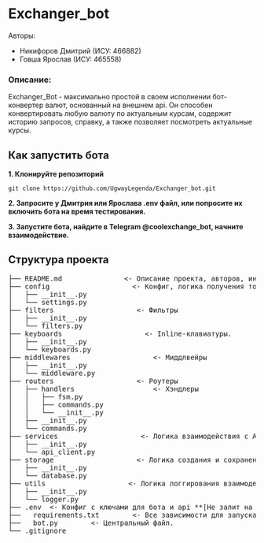 # Exchanger_bot
Авторы: 
* Никифоров Дмитрий (ИСУ: 466882) 
* Говша Ярослав (ИСУ: 465558)

### Описание:
Exchanger_Bot - максимально простой в своем исполнении бот-конвертер валют, основанный на внешнем api. Он способен конвертировать любую валюту по актуальным курсам, содержит историю запросов, справку, а также позволяет посмотреть актуальные курсы. 

## Как запустить бота
**1. Клонируйте репозиторий**

``git clone https://github.com/UgwayLegenda/Exchanger_bot.git``

**2. Запросите у Дмитрия или Ярослава .env файл, или попросите их включить бота на время тестирования.**

**3. Запустите бота, найдите в Telegram @coolexchange_bot, начните взаимодействие.**

## Структура проекта
 <pre>
├── README.md               <- Описание проекта, авторов, инструкции
├── config                    <- Конфиг, логика получения токенов для api.
│   ├── __init__.py
│   └── settings.py
├── filters                    <- Фильтры
│   ├── __init__.py
│   └── filters.py 
├── keyboards                    <- Inline-клавиатуры.
│   ├── __init__.py
│   └── keyboards.py 
├── middlewares                    <- Миддлвейры
│   ├── __init__.py
│   └── middleware.py
├── routers                    <- Роутеры
│   ├── handlers                   <- Хэндлеры    
│   │   ├── fsm.py
│   │   ├── commands.py  
│   │   └── __init__.py
│   ├── __init__.py
│   └── commands.py  
├── services                    <- Логика взаимодействия с API
│   ├── __init__.py
│   └── api_client.py
├── storage                    <- Логика создания и сохранения датабазы 
│   ├── __init__.py
│   └── database.py 
├── utils                    <- Логика логгирования взаимодействий с ботом
│   ├── __init__.py
│   └── logger.py  
├── .env  <- Конфиг с ключами для бота и api **[Не залит на github]**
├──   requirements.txt        <- Все зависимости для запуска проекта. 
├──   bot.py        <- Центральный файл.
└── .gitignore
</pre>
